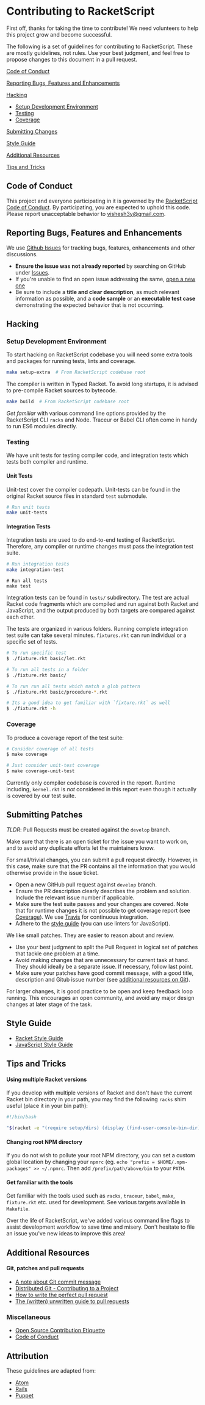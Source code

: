 Contributing to RacketScript
============================

First off, thanks for taking the time to contribute! We need
volunteers to help this project grow and become successful.

The following is a set of guidelines for contributing to
RacketScript. These are mostly guidelines, not rules. Use your best
judgment, and feel free to propose changes to this document in a pull
request.

[Code of Conduct](#code-of-conduct)

[Reporting Bugs, Features and Enhancements](#reporting-bugs-features-and-enhancements)

[Hacking](#hacking)
- [Setup Development Environment](#setup-development-environment)
- [Testing](#testing)
- [Coverage](#coverage)

[Submitting Changes](#submitting-changes)

[Style Guide](#style-guide)

[Additional Resources](#additional-resources)

[Tips and Tricks](#tips-and-tricks)

## Code of Conduct

This project and everyone participating in it is governed by the
[RacketScript Code of Conduct](CODE_OF_CONDUCT.md). By participating,
you are expected to uphold this code. Please report unacceptable
behavior to [vishesh3y@gmail.com](mailto:vishesh3y@gmail.com).

## Reporting Bugs, Features and Enhancements

We use [Github Issues](https://github.com/vishesh/racketscript/issues)
for tracking bugs, features, enhancements and other
discussions.

- **Ensure the issue was not already reported** by searching on GitHub
  under [Issues](https://github.com/vishesh/racketscript/issues).
- If you're unable to find an open issue addressing the same, [open a
  new one](https://github.com/vishesh/racketscript/issues/new)
- Be sure to include a **title and clear description**, as much
  relevant information as possible, and a **code sample** or an
  **executable test case** demonstrating the expected behavior that is
  not occurring.

## Hacking

### Setup Development Environment

To start hacking on RacketScript codebase you will need some extra
tools and packages for running tests, lints and coverage.

```sh
make setup-extra  # From RacketScript codebase root
```

The compiler is written in Typed Racket. To avoid long startups, it is
advised to pre-compile Racket sources to bytecode.

```sh
make build  # From RacketScript codebase root
```

*Get familiar* with various command line options provided by the
RacketScript CLI `racks` and Node. Traceur or Babel CLI often come in
handy to run ES6 modules directly.

### Testing

We have unit tests for testing compiler code, and integration tests
which tests both compiler and runtime.

#### Unit Tests

Unit-test cover the compiler codepath. Unit-tests can be found in the
original Racket source files in standard `test` submodule.

```sh
# Run unit tests
make unit-tests
```

#### Integration Tests

Integration tests are used to do end-to-end testing of
RacketScript. Therefore, any compiler or runtime changes must pass the
integration test suite.

```sh
# Run integration tests
make integration-test
```

```
# Run all tests
make test
```

Integration tests can be found in `tests/` subdirectory. The test are
actual Racket code fragments which are compiled and run against both
Racket and JavaScript, and the output produced by both targets are
compared against each other.

The tests are organized in various folders. Running complete
integration test suite can take several minutes. `fixtures.rkt` can
run individual or a specific set of tests.

```sh
# To run specific test
$ ./fixture.rkt basic/let.rkt

# To run all tests in a folder
$ ./fixture.rkt basic/

# To run run all tests which match a glob pattern
$ ./fixture.rkt basic/procedure-*.rkt

# Its a good idea to get familiar with `fixture.rkt` as well
$ ./fixture.rkt -h
```

### Coverage

To produce a coverage report of the test suite:

```sh
# Consider coverage of all tests
$ make coverage

# Just consider unit-test coverage
$ make coverage-unit-test
```

Currently only compiler codebase is covered in the report. Runtime
including, `kernel.rkt` is *not* considered in this report even though
it actually is covered by our test suite.

## Submitting Patches

*TLDR*: Pull Requests must be created against the `develop` branch.

Make sure that there is an open ticket for the issue you want to work
on, and to avoid any duplicate efforts let the maintainers know.

For small/trivial changes, you can submit a pull request
directly. However, in this case, make sure that the PR contains all
the information that you would otherwise provide in the issue ticket.

- Open a new GitHub pull request against `develop` branch.
- Ensure the PR description clearly describes the problem and
  solution. Include the relevant issue number if applicable.
- Make sure the test suite passes and your changes are covered. Note
  that for runtime changes it is not possible to get coverage report
  (see [Coverage](#coverage)). We use
  [Travis](https://travis-ci.org/vishesh/racketscript) for continuous
  integration.
- Adhere to the [style guide](#style-guide) (you can use linters for
  JavaScript).

We like small patches. They are easier to reason about and review.

- Use your best judgment to split the Pull Request in logical set of
  patches that tackle one problem at a time.
- Avoid making changes that are unnecessary for current task at
  hand. They should ideally be a separate issue. If necessary, follow
  last point.
- Make sure your patches have good commit message, with a good title,
  description and Gitub issue number (see [additional resources on
  Git](#git)).

For larger changes, it is good practice to be open and keep feedback
loop running. This encourages an open community, and avoid any major
design changes at later stage of the task.

## Style Guide

- [Racket Style Guide](http://docs.racket-lang.org/style/)
- [JavaScript Style Guide](https://github.com/airbnb/javascript)

## Tips and Tricks

#### Using multiple Racket versions

If you develop with multiple versions of Racket and don't have the
current Racket bin directory in your path, you may find the following
`racks` shim useful (place it in your bin path):

```bash
#!/bin/bash

"$(racket -e "(require setup/dirs) (display (find-user-console-bin-dir))")/racks" "$@"
```

#### Changing root NPM directory

If you do not wish to pollute your root NPM directory, you can set a
custom global location by changing your `npmrc` (eg.  `echo "prefix =
$HOME/.npm-packages" >> ~/.npmrc`. Then add `/prefix/path/above/bin`
to your `PATH`.


#### Get familiar with the tools

Get familiar with the tools used such as `racks`, `traceur`, `babel`,
`make`, `fixture.rkt` etc. used for development. See various targets
available in `Makefile`.

Over the life of RacketScript, we've added various command line flags
to assist development workflow to save time and misery. Don't hesitate
to file an issue you've new ideas to improve this area!

## Additional Resources

#### Git, patches and pull requests

- [A note about Git commit message](http://tbaggery.com/2008/04/19/a-note-about-git-commit-messages.html)
- [Distributed Git - Contributing to a Project](https://git-scm.com/book/en/v2/Distributed-Git-Contributing-to-a-Project#Commit-Guidelines)
- [How to write the perfect pull request](https://github.com/blog/1943-how-to-write-the-perfect-pull-request)
- [The (written) unwritten guide to pull requests](https://www.atlassian.com/blog/git/written-unwritten-guide-pull-requests)

### Miscellaneous

- [Open Source Contribution Etiquette](http://tirania.org/blog/archive/2010/Dec-31.html)
- [Code of Conduct](CODE_OF_CONDUCT.md)

## Attribution

These guidelines are adapted from:

- [Atom](https://github.com/atom/atom/blob/master/CONTRIBUTING.md)
- [Rails](https://github.com/rails/rails/blob/master/CONTRIBUTING.md)
- [Puppet](https://github.com/puppetlabs/puppet/blob/master/CONTRIBUTING.md)
